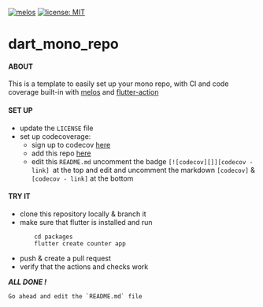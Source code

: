 <!--[![codecov][]][codecov - link] -->
[![melos][]][melos - link]
[![license: MIT][]][license: MIT - link]

# dart_mono_repo


#### ABOUT 

This is a template to easily set up your mono repo, with CI and code coverage built-in
with [melos](https://github.com/invertase/melos) and [flutter-action](https://github.com/subosito/flutter-action)

#### SET UP

- update the `LICENSE` file
- set up codecoverage: 
    - sign up to codecov [here](https://about.codecov.io/sign-up/)
    - add this repo [here](https://codecov.io/gh)
    - edit this `README.md` uncomment the badge `[![codecov][]][codecov - link] `at the top
      and edit and uncomment the markdown `[codecov]` & `[codecov - link]` at the bottom 

#### TRY IT

- clone this repository locally & branch it
- make sure that flutter is installed and run
    ```console
        cd packages
        flutter create counter app
    ```
- push & create a pull request
- verify that the actions and checks work

***ALL DONE !***
    
    Go ahead and edit the `README.md` file


[license: MIT]: https://img.shields.io/badge/license-MIT-blue.svg
[license: MIT - link]: https://opensource.org/licenses/MIT
[melos]: https://img.shields.io/badge/maintained%20with-melos-f700ff.svg
[melos - link]: https://github.com/invertase/melos
<!--

[codecov]: GET YOUR BADGE: `https://codecov.io/gh/<your-organisation>/<your-project>/settings/badge` 
           OR FOLLOW THESE STEPS `https://stackoverflow.com/a/61154285/9836706`
[codecov - link]: https://codecov.io/gh/<your-organisation>/<your-project> 

-->